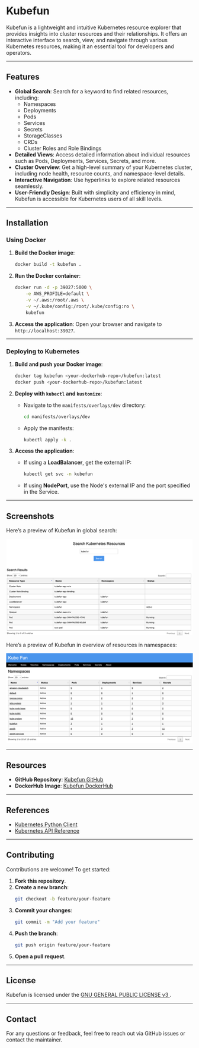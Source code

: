 # Kubefun

Kubefun is a lightweight and intuitive Kubernetes resource explorer that provides insights into cluster resources and their relationships. It offers an interactive interface to search, view, and navigate through various Kubernetes resources, making it an essential tool for developers and operators.

---

## Features

- **Global Search**: Search for a keyword to find related resources, including:
  - Namespaces
  - Deployments
  - Pods
  - Services
  - Secrets
  - StorageClasses
  - CRDs
  - Cluster Roles and Role Bindings
- **Detailed Views**: Access detailed information about individual resources such as Pods, Deployments, Services, Secrets, and more.
- **Cluster Overview**: Get a high-level summary of your Kubernetes cluster, including node health, resource counts, and namespace-level details.
- **Interactive Navigation**: Use hyperlinks to explore related resources seamlessly.
- **User-Friendly Design**: Built with simplicity and efficiency in mind, Kubefun is accessible for Kubernetes users of all skill levels.

---

## Installation

### Using Docker

1. **Build the Docker image**:
   ```bash
   docker build -t kubefun .
   ```

2. **Run the Docker container**:
   ```bash
   docker run -d -p 39027:5000 \
       -e AWS_PROFILE=default \
       -v ~/.aws:/root/.aws \
       -v ~/.kube/config:/root/.kube/config:ro \
       kubefun
   ```

3. **Access the application**:
   Open your browser and navigate to `http://localhost:39027`.

---

### Deploying to Kubernetes

1. **Build and push your Docker image**:
   ```bash
   docker tag kubefun <your-dockerhub-repo>/kubefun:latest
   docker push <your-dockerhub-repo>/kubefun:latest
   ```

2. **Deploy with `kubectl` and `kustomize`**:
   - Navigate to the `manifests/overlays/dev` directory:
     ```bash
     cd manifests/overlays/dev
     ```

   - Apply the manifests:
     ```bash
     kubectl apply -k .
     ```

3. **Access the application**:
   - If using a **LoadBalancer**, get the external IP:
     ```bash
     kubectl get svc -n kubefun
     ```
   - If using **NodePort**, use the Node's external IP and the port specified in the Service.

---

## Screenshots

Here’s a preview of Kubefun in global search:

![Screenshot](static/images/kubefun.png)

Here’s a preview of Kubefun in overview of resources in namespaces:

![Screenshot](static/images/kubefun-ns.png)


---

## Resources

- **GitHub Repository**: [Kubefun GitHub](https://github.com/your-repo)
- **DockerHub Image**: [Kubefun DockerHub](https://hub.docker.com/r/your-docker-image)

---

## References

- [Kubernetes Python Client](https://github.com/kubernetes-client/python)
- [Kubernetes API Reference](https://kubernetes.io/docs/reference/kubernetes-api/)

---

## Contributing

Contributions are welcome! To get started:

1. **Fork this repository**.
2. **Create a new branch**:
   ```bash
   git checkout -b feature/your-feature
   ```
3. **Commit your changes**:
   ```bash
   git commit -m "Add your feature"
   ```
4. **Push the branch**:
   ```bash
   git push origin feature/your-feature
   ```
5. **Open a pull request**.

---

## License

Kubefun is licensed under the [GNU GENERAL PUBLIC LICENSE v3 ](LICENSE).

---

## Contact

For any questions or feedback, feel free to reach out via GitHub issues or contact the maintainer.
